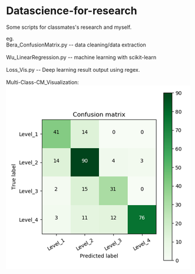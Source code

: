 # Datascience-for-research

Some scripts for classmates's research and myself.

eg.<br>
Bera_ConfusionMatrix.py -- data cleaning/data extraction</br>
</br>
Wu_LinearRegression.py -- machine learning with scikit-learn</br>
</br>
Loss_Vis.py -- Deep learning result output using regex.
</br>
</br>
Multi-Class-CM_Visualization:
</br>
![image](https://github.com/Zireael19Andre/DataScience-for-research/blob/main/image/CM.png)
